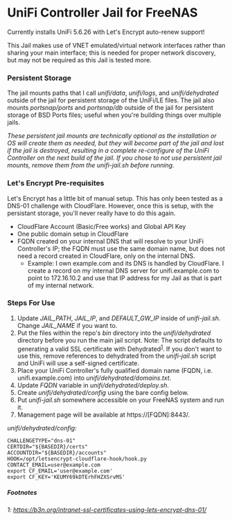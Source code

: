 # UniFi Controller Jail for FreeNAS

Currently installs UniFi 5.6.26 with Let's Encrypt auto-renew support!

This Jail makes use of VNET emulated/virtual network interfaces rather than sharing your main interface; this is needed for proper network discovery, but may not be required as this Jail is tested more.

### Persistent Storage
The jail mounts paths that I call _unifi/data_, _unifi/logs_, and _unifi/dehydrated_ outside of the jail for persistent storage of the UniFi/LE files.
The jail also mounts _portsnap/ports_ and _portsnap/db_ outside of the jail for persistent storage of BSD Ports files; useful when you're building things over multiple jails.

_These persistent jail mounts are technically optional as the installation or OS will create them as needed, but they will become part of the jail and lost if the jail is destroyed, resulting in a complete re-configure of the UniFi Controller on the next build of the jail. If you chose to not use persistent jail mounts, remove them from the unifi-jail.sh before running._

### Let's Encrypt Pre-requisites
Let's Encrypt has a little bit of manual setup. This has only been tested as a DNS-01 challenge with CloudFlare. However, once this is setup, with the persistant storage, you'll never really have to do this again.

* CloudFlare Account (Basic/Free works) and Global API Key
* One public domain setup in CloudFlare
* FQDN created on your internal DNS that will resolve to your UniFi Controller's IP; the FQDN must use the same domain name, but does not need a record created in CloudFlare, only on the internal DNS.
   * Example: I own example.com and its DNS is handled by CloudFlare. I create a record on my internal DNS server for unifi.example.com to point to 172.16.10.2 and use that IP address for my Jail as that is part of my internal network.

### Steps For Use
1. Update _JAIL_PATH_, _JAIL_IP_, and _DEFAULT_GW_IP_ inside of _unifi-jail.sh_.  Change _JAIL_NAME_ if you want to.
1. Put the files within the repo's _bin_ directory into the _unifi/dehydrated_ directory before you run the main jail script.
   Note: The script defaults to generating a valid SSL certificate with Dehydrated<sup>[1](#dehydrated)</sup>. If you don't want to use this, remove references to dehydrated from the _unifi-jail.sh_ script and UniFi will use a self-signed certificate.
1. Place your UniFi Controller's fully qualified domain name (FQDN, i.e. unifi.example.com) into _unifi/dehydrated/domains.txt_.
1. Update _FQDN_ variable in _unifi/dehydrated/deploy.sh_.
1. Create _unifi/dehydrated/config_ using the bare config below.
1. Put _unifi-jail.sh_ somewhere accessible on your FreeNAS system and run it.
1. Management page will be available at https://[FQDN]:8443/.

_unifi/dehydrated/config_:
```shell
CHALLENGETYPE="dns-01"
CERTDIR="${BASEDIR}/certs"
ACCOUNTDIR="${BASEDIR}/accounts"
HOOK=/opt/letsencrypt-cloudflare-hook/hook.py
CONTACT_EMAIL=user@example.com
export CF_EMAIL='user@example.com'
export CF_KEY='KEUMY69kDTErhFHZXSrvMS'
```

##### Footnotes
###### <a name="dehydrated">1</a>: https://b3n.org/intranet-ssl-certificates-using-lets-encrypt-dns-01/


